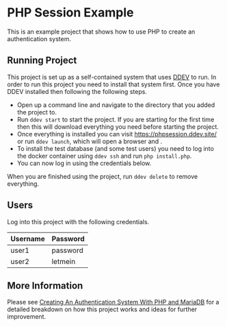# PHP Session Example

This is an example project that shows how to use PHP to create an authentication
system.

## Running Project

This project is set up as a self-contained system that uses [DDEV](https://ddev.readthedocs.io/en/latest/users/install/ddev-installation/)
to run. In order to run this project you need to install that system first. Once
you have DDEV installed then following the following steps.

- Open up a command line and navigate to the directory that you added the project
to.
- Run `ddev start` to start the project. If you are starting for the first time
then this will download everything you need before starting the project.
- Once everything is installed you can visit https://phpsession.ddev.site/ or
run `ddev launch`, which will open a browser and .
- To install the test database (and some test users) you need to log into the
docker container using `ddev ssh` and run `php install.php`.
- You can now log in using the credentials below.

When you are finished using the project, run `ddev delete` to remove everything.

## Users

Log into this project with the following credentials.

| Username | Password   |
|----------|------------|
| user1    | password   |
| user2    | letmein    |

## More Information

Please see [Creating An Authentication System With PHP and MariaDB](https://www.hashbangcode.com/article/creating-authentication-system-php-and-mariadb) for a detailed breakdown on how this project works and ideas for further improvement.
